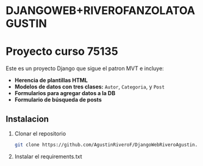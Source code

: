 # DJANGOWEB+RIVEROFANZOLATOAGUSTIN
# Proyecto curso 75135

Este es un proyecto Django que sigue el patron MVT e incluye:

- **Herencia de plantillas HTML**  
- **Modelos de datos con tres clases:** `Autor`, `Categoria`, y `Post`  
- **Formularios para agregar datos a la DB**  
- **Formulario de búsqueda de posts**


## Instalacion  
1. Clonar el repositorio  
   ```bash
   git clone https://github.com/AgustinRiveroF/DjangoWebRiveroAgustin.git

2. Instalar el requirements.txt